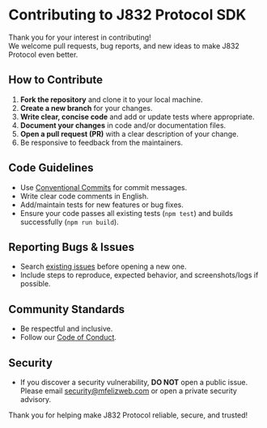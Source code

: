 # Contributing to J832 Protocol SDK

Thank you for your interest in contributing!  
We welcome pull requests, bug reports, and new ideas to make J832 Protocol even better.

## How to Contribute

1. **Fork the repository** and clone it to your local machine.
2. **Create a new branch** for your changes.
3. **Write clear, concise code** and add or update tests where appropriate.
4. **Document your changes** in code and/or documentation files.
5. **Open a pull request (PR)** with a clear description of your change.
6. Be responsive to feedback from the maintainers.

## Code Guidelines

- Use [Conventional Commits](https://www.conventionalcommits.org/) for commit messages.
- Write clear code comments in English.
- Add/maintain tests for new features or bug fixes.
- Ensure your code passes all existing tests (`npm test`) and builds successfully (`npm run build`).

## Reporting Bugs & Issues

- Search [existing issues](https://github.com/mfeliz1997/j832-sdk/issues) before opening a new one.
- Include steps to reproduce, expected behavior, and screenshots/logs if possible.

## Community Standards

- Be respectful and inclusive.
- Follow our [Code of Conduct](CODE_OF_CONDUCT.md).

## Security

- If you discover a security vulnerability, **DO NOT** open a public issue.  
  Please email security@mfelizweb.com or open a private security advisory.

Thank you for helping make J832 Protocol reliable, secure, and trusted!
